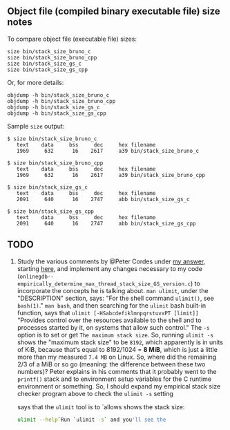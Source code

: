 
## Object file (compiled binary executable file) size notes

To compare object file (executable file) sizes:

    size bin/stack_size_bruno_c
    size bin/stack_size_bruno_cpp
    size bin/stack_size_gs_c
    size bin/stack_size_gs_cpp

Or, for more details:

    objdump -h bin/stack_size_bruno_c
    objdump -h bin/stack_size_bruno_cpp
    objdump -h bin/stack_size_gs_c
    objdump -h bin/stack_size_gs_cpp

Sample `size` output:

    $ size bin/stack_size_bruno_c
       text    data     bss     dec     hex filename
       1969     632      16    2617     a39 bin/stack_size_bruno_c

    $ size bin/stack_size_bruno_cpp
       text    data     bss     dec     hex filename
       1969     632      16    2617     a39 bin/stack_size_bruno_cpp

    $ size bin/stack_size_gs_c
       text    data     bss     dec     hex filename
       2091     640      16    2747     abb bin/stack_size_gs_c

    $ size bin/stack_size_gs_cpp
       text    data     bss     dec     hex filename
       2091     640      16    2747     abb bin/stack_size_gs_cpp


## TODO

1. Study the various comments by @Peter Cordes under [my answer](https://stackoverflow.com/a/64085509/4561887), starting [here](https://stackoverflow.com/questions/1825964/c-c-maximum-stack-size-of-program-on-mainstream-oses/64085509?noredirect=1#comment126662172_64085509), and implement any changes necessary to my code (`onlinegdb--empirically_determine_max_thread_stack_size_GS_version.c`) to incorporate the concepts he is talking about. `man ulimit`, under the "DESCRIPTION" section, says: "For the shell command `ulimit()`, see `bash(1)`." `man bash`, and then searching for the `ulimit` bash built-in function, says that `ulimit [-HSabcdefiklmnpqrstuvxPT [limit]]` "Provides control over the resources available to the shell and to processes started by it, on systems that allow such control." The `-s` option is to set or get `The maximum stack size`. So, running `ulimit -s` shows the "maximum stack size" to be `8192`, which apparently is in units of KiB, because that's equal to 8192/1024 = **8 MiB**, which is just a little more than my measured `7.4 MB` on Linux. So, where did the remaining 2/3 of a MiB or so go (meaning: the difference between these two numbers)? Peter explains in his comments that it probably went to the `printf()` stack and to environment setup variables for the C runtime environment or something. So, I should expand my empirical stack size checker program above to check the `ulimit -s` setting 

    says that the `ulimit` tool is to `allows  shows the stack size:
   ```bash
   ulimit --help`Run `ulimit -s` and you'll see the 
